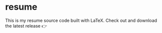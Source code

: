 # resume

This is my resume source code built with LaTeX. Check out and download the latest release 👉
